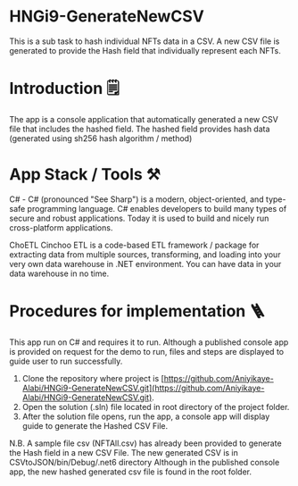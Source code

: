 # HNGi9-GenerateNewCSV
This is a sub task to hash individual NFTs data in a CSV. A new CSV file is generated to provide the Hash field that individually represent each NFTs.

# Introduction 🗒️
The app is a console application that automatically generated a new CSV file that includes the hashed field. The hashed field provides hash data (generated using sh256 hash algorithm / method)

# App Stack / Tools ⚒️
C# - C# (pronounced "See Sharp") is a modern, object-oriented, and type-safe programming language. C# enables developers to build many types of secure and robust applications. Today it is used to build and nicely run cross-platform applications.

ChoETL
Cinchoo ETL is a code-based ETL framework / package for extracting data from multiple sources, transforming, and loading into your very own data warehouse in .NET environment. You can have data in your data warehouse in no time.

# Procedures for implementation 🪜
This app run on C# and requires it to run. Although a published console app is provided on request for the demo to run, files and steps are displayed to guide user to run successfully.

1. Clone the repository where project is [https://github.com/Aniyikaye-Alabi/HNGi9-GenerateNewCSV.git](https://github.com/Aniyikaye-Alabi/HNGi9-GenerateNewCSV.git).
2. Open the solution (.sln) file located in root directory of the project folder.
3. After the solution file opens, run the app, a console app will display guide to generate the Hashed CSV File.

N.B. A sample file csv (NFTAll.csv) has already been provided to generate the Hash field in a new CSV File. The new generated CSV is in CSVtoJSON/bin/Debug/.net6 directory
Although in the published console app, the new hashed generated csv file is found in the root folder.
